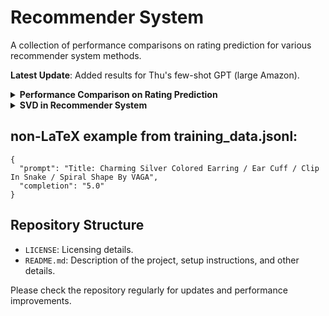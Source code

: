 # Recommender System 

A collection of performance comparisons on rating prediction for various recommender system methods. 

**Latest Update**: Added results for Thu's few-shot GPT (large Amazon).

<details><summary><b>Performance Comparison on Rating Prediction</b></summary>
<p>

| **Methods**            | **(RMSE)** | **(MAE)** |
|------------------------|-------------------|------------------|
| MF                     | 1.1973            | 0.9461           |
| MLP                    | 1.3078            | 0.9597           |
| Paper's (zero-shot)    | 1.4059            | 1.1861           |
| Paper's (few-shot)     | 1.0751            | 0.6977           |
| Thu's OpenAI embedding using RandomForestRegressor (small Amazon)  | 1.60              | 1.14             |
| Thu's zero-shot GPT (small Amazon)          | 1.3351            | 1.2609           |
| Thu's few-shot GPT (small Amazon)           | 1.9086            | 1.0714           |
| Thu's OpenAI embedding using RandomForestRegressor (large Amazon)  | 1.60              | 1.14             |
| Thu's zero-shot GPT (large Amazon)          | 1.1344            | 1.0118           |
| Thu's few-shot GPT (large Amazon)           | 0.7185          |  0.3259         |             

**Paper's Few-shot:**
RMSE: 1.0751 - This is the lowest RMSE among the methods, indicating that the few-shot approach from the paper is the most accurate in terms of squared differences.

</p>
</details>

<details><summary><b>SVD in Recommender System</b></summary>
<p>

![image](https://github.com/tnathu-ai/recommender-system/assets/72063833/45f92fdc-32f4-425c-bcd4-dfdb331ca5f4)

</p>
</details>

## non-LaTeX example from training_data.jsonl:

  ```
  {
    "prompt": "Title: Charming Silver Colored Earring / Ear Cuff / Clip In Snake / Spiral Shape By VAGA", 
    "completion": "5.0"
  }
  ```

## Repository Structure

- `LICENSE`: Licensing details.
- `README.md`: Description of the project, setup instructions, and other details.

Please check the repository regularly for updates and performance improvements.

